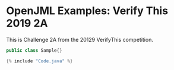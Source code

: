 
# OpenJML Examples: Verify This 2019 2A

This is Challenge 2A from the 20129 VerifyThis competition.

```java
public class Sample{}

{% include "Code.java" %}
```

